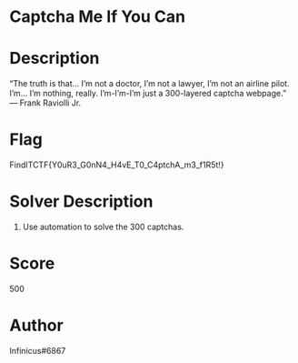 # Captcha Me If You Can

# Description
“The truth is that… I’m not a doctor, I’m not a lawyer, I’m not an airline pilot. I’m… I’m nothing, really. I’m-I’m-I’m just a 300-layered captcha webpage.” — Frank Raviolli Jr.

# Flag
FindITCTF{Y0uR3_G0nN4_H4vE_T0_C4ptchA_m3_f1R5t!}

# Solver Description
1. Use automation to solve the 300 captchas.

# Score
500

# Author
Infinicus#6867
